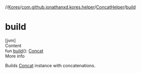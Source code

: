 //[Kores](../../index.md)/[com.github.jonathanxd.kores.helper](../index.md)/[ConcatHelper](index.md)/[build](build.md)



# build  
[jvm]  
Content  
fun [build](build.md)(): [Concat](../../com.github.jonathanxd.kores.base/-concat/index.md)  
More info  


Builds [Concat](../../com.github.jonathanxd.kores.base/-concat/index.md) instance with concatenations.

  



